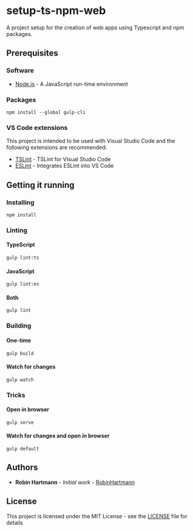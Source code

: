 # setup-ts-npm-web

A project setup for the creation of web apps using Typescript and npm packages.

## Prerequisites

### Software

* [Node.js](https://nodejs.org/en/download/) - A JavaScript run-time environment

### Packages

```node
npm install --global gulp-cli
```

### VS Code extensions

This project is intended to be used with Visual Studio Code and the following extensions are recommended:

* [TSLint](https://marketplace.visualstudio.com/items?itemName=eg2.tslint) - TSLint for Visual Studio Code
* [ESLint](https://marketplace.visualstudio.com/items?itemName=dbaeumer.vscode-eslint) - Integrates ESLint into VS Code

## Getting it running

### Installing

```node
npm install
```

### Linting

#### TypeScript

```node
gulp lint:ts
```

#### JavaScript

```node
gulp lint:es
```

#### Both

```node
gulp lint
```

### Building

#### One-time

```node
gulp build
```

#### Watch for changes

```node
gulp watch
```

### Tricks

#### Open in browser

```node
gulp serve
```

#### Watch for changes and open in browser

```node
gulp default
```

## Authors

* **Robin Hartmann** - *Initial work* - [RobinHartmann](https://github.com/RobinHartmann)

## License

This project is licensed under the MIT License - see the [LICENSE](LICENSE) file for details
